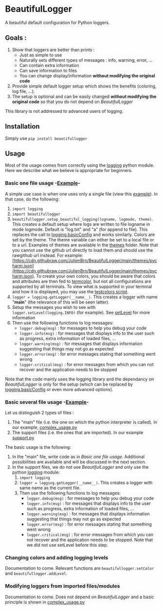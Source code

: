 # BeautifulLogger
A beautiful default configuration for Python loggers. 

## Goals :
1. Show that loggers are better than prints :
    - Just as simple to use
    - Naturally sets different types of messages : info, warning, error, ...
    - Can contain extra information
    - Can save information to files
    - You can change display/information **without modifying the original code**
2. Provide simple default logger setup which shows the benefits (coloring, log file, ...). 
3. The setup is optional and can be easily changed **without modifying the original code** so that you do not depend on *BeautifulLogger*

This library is not addressed to advanced users of logging.

## Installation

Simply use `pip install beautifullogger`

## Usage

Most of the usage comes from correctly using the [logging](https://docs.python.org/3/library/logging.html) python module.
Here we describe what we believe is appropriate for beginners.

### Basic one file usage -[Example](https://github.com/JulienBrn/BeautifulLogger/blob/main/Examples/simple_usage.py)-

A simple use case is when one uses only a single file (view this [example](https://github.com/JulienBrn/BeautifulLogger/blob/main/Examples/simple_usage.py)).
In that case, do the following:

1. `import logging`
2. `import beautifullogger`
3. `beautifullogger.setup_beautiful_logging(logname, logmode, theme)`. This creates a default setup where logs are written to file logname in mode logmode. Default is "log.txt" and "a" (for append to file). This replaces the call to [logging.basicConfig](https://docs.python.org/3/library/logging.html#logging.basicConfig) and works similarly. 
Colors are set by the theme. The theme variable can either be set to a local file or to a url. Examples of themes are available in the [themes](https://github.com/JulienBrn/BeautifulLogger/tree/main/themes) folder. Note that you cannot use the github url directly to load them and should use the rawgithub url instead. For example: [https://cdn.githubraw.com/JulienBrn/BeautifulLogger/main/themes/pycharm.json](https://cdn.githubraw.com/JulienBrn/BeautifulLogger/main/themes/pycharm.json).
To create your own colors, you should be aware that colors and attributes are then fed to [termcolor](https://pypi.org/project/termcolor/), but not all configurations are supported by all terminals. To view what is supported in your terminal and how it is displayed, you may use the [testcolors script](https://github.com/JulienBrn/BeautifulLogger/blob/main/tests/testcolors.py).
4. `logger = logging.getLogger(__name__)`. This creates a logger with name "__main__" (the relevance of this will be seen latter).
5. Setup the messages you wish to see with `logger.setLevel(logging.INFO)` (for example). See [setLevel](https://docs.python.org/3/library/logging.html#logging.Logger.setLevel) for more information
6. Then use the following functions to log messages:
    - `logger.debug(msg)` : for messages to help you debug your code
    - `logger.info(msg)` : for messages that displays info to the user such as progress, extra information of loaded files, ...
    - `logger.warning(msg)` : for messages that displays information suggesting that things may not go as expected
    - `logger.error(msg)` : for error messages stating that something went wrong
    - `logger.critical(msg)` : for error messages from which you can not recover and the application needs to be stopped

Note that the code mainly uses the logging library and the dependancy on *BeautifulLogger* is only for the setup (which can be replaced by [logging.basicConfig](https://docs.python.org/3/library/logging.html#logging.basicConfig) or even more advanced options).

### Basic several file usage -[Example](https://github.com/JulienBrn/BeautifulLogger/blob/main/Examples/complex_usage.py)-

Let us distinguish 2 types of files :

1. The "main" file (i.e. the one on which the python interpreter is called). In our example, [complex_usage.py](https://github.com/JulienBrn/BeautifulLogger/blob/main/Examples/complex_usage.py)
2. The support files (i.e. the ones that are imported). In our example [support.py](https://github.com/JulienBrn/BeautifulLogger/blob/main/Examples/support.py)

The basic usage is the following:
1. In the "main" file, write code as in *Basic one file usage*. Additional possibilities are available and will be discussed in the next section.
2. In the support files, we do not use *BeautifulLogger* and only use the python [logging](https://docs.python.org/3/library/logging.html) module:
    1. `import logging`
    2. `logger = logging.getLogger(__name__)`. This creates a logger with same name as the current file.
    3. Then use the following functions to log messages:
        - `logger.debug(msg)` : for messages to help you debug your code
        - `logger.info(msg)` : for messages that displays info to the user such as progress, extra information of loaded files, ...
        - `logger.warning(msg)` : for messages that displays information suggesting that things may not go as expected
        - `logger.error(msg)` : for error messages stating that something went wrong
        - `logger.critical(msg)` : for error messages from which you can not recover and the application needs to be stopped. Note that we did not use setLevel before this step.

### Changing colors and adding logging levels

Documentation to come. Relevant functions are `beautifullogger.setColor` and `beautifullogger.addLevel`.

### Modifying loggers from imported files/modules

Documentation to come. Does not depend on *BeautifulLogger*  and a basic principle is shown in [complex_usage.py](https://github.com/JulienBrn/BeautifulLogger/blob/main/Examples/complex_usage.py)
